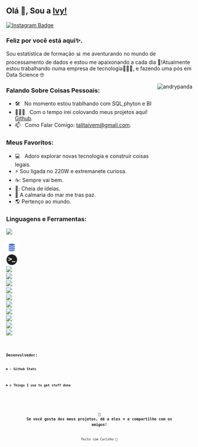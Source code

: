 ## Olá 👋, Sou a [Ivy!](https://github.com/IvyTalita/)




[![Instagram Badge](https://img.shields.io/badge/-Instagram-e4405f?style=flat-square&logo=Instagram&logoColor=white)](https://instagram.com/ivytalita/)




### Feliz por você está aqui✨.



Sou estatística de formação :bar_chart:  me aventurando no mundo de processamento de dados e estou me apaixonando a cada dia :purple_heart:!Atualmente estou trabalhando numa empresa de tecnologia👨🏻‍💻, e fazendo uma pós em Data Science 🤓



<img align="right" height="280" alt="andrypanda" src="https://media.discordapp.net/attachments/767478208625901573/1044604389907759195/PANDA2.gif" />



### Falando Sobre Coisas Pessoais:



- 🛠 &nbsp; No momento estou trablhando com SQL,phyton e BI
- 👨🏻‍💻 &nbsp; Com o tempo irei colovando meus projetos aqui! [Github](https://github.com/IviTalita/).
- 📫 &nbsp; Como Falar Comigo: talitaivem@gmail.com.



### Meus Favoritos:



- 💻 &nbsp; Adoro explorar novas tecnologia e construir coisas legais.
- :zap: Sou ligada no 220W e extremanete curiosa.
- ☕: Sempre vai bem.
- 🚨: Cheia de ideias.
- :ocean: A calmaria do mar me tras paz.
- :earth_americas: Pertenço ao mundo.




### Linguagens e Ferramentas:

 <code><img height="30" src="https://cdn.jsdelivr.net/gh/devicons/devicon/icons/linux/linux-original.svg" />  
 <code><img height="30" src="https://raw.githubusercontent.com/github/explore/80688e429a7d4ef2fca1e82350fe8e3517d3494d/topics/sql/sql.png" alt="sql"></code>
 <code><img height="30" src="https://raw.githubusercontent.com/github/explore/80688e429a7d4ef2fca1e82350fe8e3517d3494d/topics/terminal/terminal.png" alt="terminal"></code>
 <code><img height="30" src="https://cdn.jsdelivr.net/gh/devicons/devicon/icons/postgresql/postgresql-original.svg" />
 <code><img height="30" src="https://cdn.jsdelivr.net/gh/devicons/devicon/icons/jenkins/jenkins-original.svg" />
 <code><img height="30" src="https://cdn.jsdelivr.net/gh/devicons/devicon/icons/python/python-original.svg" />
 <code><img height="30" src="https://cdn.jsdelivr.net/gh/devicons/devicon/icons/rstudio/rstudio-original.svg" />
 <code><img height="30" src="https://cdn.jsdelivr.net/gh/devicons/devicon/icons/r/r-original.svg" />
 <code><img height="30" src="https://cdn.jsdelivr.net/gh/devicons/devicon/icons/spss/spss-original.svg" />
 <code><img height="30" src="https://cdn.jsdelivr.net/gh/devicons/devicon/icons/c/c-original.svg" />
 <code><img height="30" src="https://cdn.jsdelivr.net/gh/devicons/devicon/icons/figma/figma-original.svg" />
 <code><img height="30" src="https://cdn.jsdelivr.net/gh/devicons/devicon/icons/canva/canva-original.svg" />
 <code><img height="30" src="https://cdn.jsdelivr.net/gh/devicons/devicon/icons/github/github-original.svg" />
  




### Desenvolvedor:



<details>    
  <summary><b>⚡ Github Stats</b></summary>



 <br />
  <img height="180em" src="https://github-readme-stats.vercel.app/api?username=IvyTalita&show_icons=true&theme=discord_old_blurple&include_all_commits=true&count_private=true"/>
  <img height="180em" src="https://github-readme-stats.vercel.app/api/top-langs/?username=IvyTalita&layout=compact&langs_count=7&theme=discord_old_blurple"/>



</details>

<details>    
  <br />
  <summary><b>⚙️ Things I use to get stuff done</b></summary>
      <ul>
          <li><b>OS:</b> Ubuntu 22.04</li>
          <li><b>Browser: </b> Firefox Web Browser</li>
        <li><b>Code Editor:</b> VSCode - The best editor out there.</li>
        <li><b>To Stay Updated:</b> Instagram.</li>
        <br />
    </ul>    
</details>




<div align="center">



### 💙 Se você gosta dos meus projetos, dê a eles ⭐ e compartilhe com os amigos!


Feito com Carinho 💙



</div>

